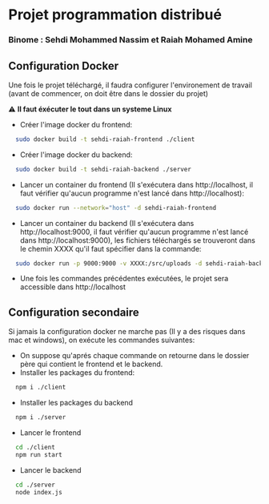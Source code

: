 # Projet programmation distribué
### Binome : Sehdi Mohammed Nassim et Raiah Mohamed Amine 

## Configuration Docker
Une fois le projet téléchargé, il faudra configurer l'environement de travail (avant de commencer, on doit être dans le dossier du projet)

:warning: **Il faut éxécuter le tout dans un systeme Linux**
- Créer l'image docker du frontend: 
```bash
  sudo docker build -t sehdi-raiah-frontend ./client
```
- Créer l'image docker du backend: 
```bash
  sudo docker build -t sehdi-raiah-backend ./server
```
- Lancer un container du frontend (Il s'exécutera dans http://localhost, il faut vérifier qu'aucun programme n'est lancé dans http://localhost): 
```bash
  sudo docker run --network="host" -d sehdi-raiah-frontend
```
- Lancer un container du backend (Il s'exécutera dans http://localhost:9000, il faut vérifier qu'aucun programme n'est lancé dans http://localhost:9000), les fichiers téléchargés se trouveront dans le chemin XXXX qu'il faut spécifier dans la commande: 
```bash
  sudo docker run -p 9000:9000 -v XXXX:/src/uploads -d sehdi-raiah-backend
```
- Une fois les commandes précédentes exécutées, le projet sera accessible dans http://localhost


## Configuration secondaire
Si jamais la configuration docker ne marche pas (Il y a des risques dans mac et windows), on exécute les commandes suivantes:
- On suppose qu'aprés chaque commande on retourne dans le dossier père qui contient le frontend et le backend.
- Installer les packages du frontend:
```bash
  npm i ./client
```
- Installer les packages du backend
```bash
  npm i ./server 
```
- Lancer le frontend
```bash
  cd ./client
  npm run start 
```
- Lancer le backend
```bash
  cd ./server
  node index.js  
```
